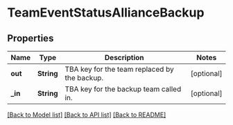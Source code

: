 # TeamEventStatusAllianceBackup

## Properties
Name | Type | Description | Notes
------------ | ------------- | ------------- | -------------
**out** | **String** | TBA key for the team replaced by the backup. | [optional] 
**_in** | **String** | TBA key for the backup team called in. | [optional] 

[[Back to Model list]](../README.md#documentation-for-models) [[Back to API list]](../README.md#documentation-for-api-endpoints) [[Back to README]](../README.md)


